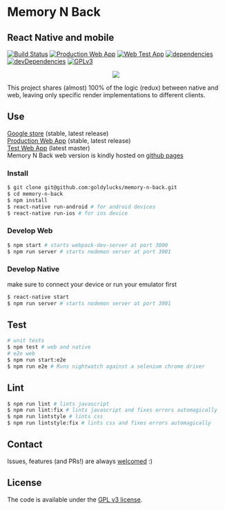 # Memory N Back
## React Native and mobile

[![Build Status][travis-image]][travis-url] [![Production Web App][web-app-image]][web-app-url] [![Web Test App][web-test-app-image]][web-test-app-url] [![dependencies][dependencies-image]][dependencies-url] [![devDependencies][dev-dependencies-image]][dev-dependencies-url] [![GPLv3][license-image]][license-url]

<p align='center'>
  <a href='https://play.google.com/store/apps/details?id=com.memoryNback'>
    <img src='http://res.cloudinary.com/goldylucks/image/upload/v1483476725/google_play_dd9daq.png'>
  </a>
</p>

This project shares (almost) 100% of the logic (redux) between native and web, leaving only specific render implementations to different clients.

## Use
[Google store][google-store-url] (stable, latest release)  
[Production Web App][web-app-url] (stable, latest release)  
[Test Web App][web-test-app-url] (latest master)  
Memory N Back web version is kindly hosted on [github pages](https://pages.github.com/)

### Install
```bash
$ git clone git@github.com:goldylucks/memory-n-back.git
$ cd memory-n-back
$ npm install
$ react-native run-android # for android devices
$ react-native run-ios # for ios device
```

### Develop Web
```bash
$ npm start # starts webpack-dev-server at port 3000
$ npm run server # starts nodemon server at port 3001
```

### Develop Native
make sure to connect your device or run your emulator first
```bash
$ react-native start
$ npm run server # starts nodemon server at port 3001
```

## Test
```bash
# unit tests
$ npm test # web and native
# e2e web
$ npm run start:e2e
$ npm run e2e # Runs nightwatch against a selenium chrome driver
```

## Lint
```bash
$ npm run lint # lints javascript
$ npm run lint:fix # lints javascript and fixes errors automagically
$ npm run lintstyle # lints css
$ npm run lintstyle:fix # lints css and fixes errors automagically
```

## Contact
Issues, features (and PRs!) are always [welcomed][issues-url] :)  

## License
The code is available under the [GPL v3 license][license-url].

[travis-image]: https://travis-ci.org/goldylucks/memory-n-back.svg?branch=master
[travis-url]: https://travis-ci.org/goldylucks/memory-n-back
[google-store-url]: https://play.google.com/store/apps/details?id=com.memoryNback
[google-store-image]: ./android/app/src/main/res/mipmap-hdpi/icon.png
[web-app-url]: https://goldylucks.github.io/memory-n-back/
[web-app-image]: https://img.shields.io/website-up-down-green-red/https://goldylucks.github.io/memory-n-back/.svg?label=web%20app
[web-test-app-url]: https://goldylucks.github.io/memory-n-back-staging
[web-test-app-image]: https://img.shields.io/website-up-down-green-red/https://goldylucks.github.io/memory-n-back-staging.svg?label=web%20staging%20app
[dependencies-image]: https://img.shields.io/david/goldylucks/memory-n-back.svg
[dependencies-url]: https://david-dm.org/goldylucks/memory-n-back
[dev-dependencies-image]: https://img.shields.io/david/dev/goldylucks/memory-n-back.svg
[dev-dependencies-url]: https://david-dm.org/goldylucks/memory-n-back?type=dev
[issues-url]: https://github.com/goldylucks/memory-n-back/issues
[license-image]: https://img.shields.io/badge/license-GPL%20v3-brightgreen.svg
[license-url]: http://www.gnu.org/licenses/gpl-3.0.en.html
